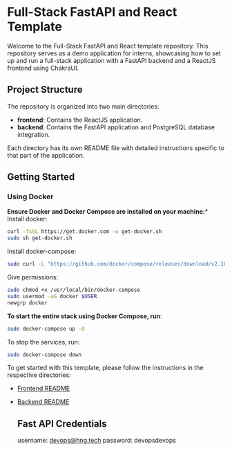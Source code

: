 # Full-Stack FastAPI and React Template

Welcome to the Full-Stack FastAPI and React template repository. This repository serves as a demo application for interns, showcasing how to set up and run a full-stack application with a FastAPI backend and a ReactJS frontend using ChakraUI.

## Project Structure

The repository is organized into two main directories:

- **frontend**: Contains the ReactJS application.
- **backend**: Contains the FastAPI application and PostgreSQL database integration.

Each directory has its own README file with detailed instructions specific to that part of the application.

## Getting Started

### Using Docker
**Ensure Docker and Docker Compose are installed on your machine:***
Install docker:
```bash
curl -fsSL https://get.docker.com -o get-docker.sh
sudo sh get-docker.sh
```
Install docker-compose:
```bash
sudo curl -L "https://github.com/docker/compose/releases/download/v2.10.2/docker-compose-$(uname -s)-$(uname -m)" -o /usr/local/bin/docker-compose
```
Give permissions:
```bash
sudo chmod +x /usr/local/bin/docker-compose
sudo usermod -aG docker $USER
newgrp docker
```


**To start the entire stack using Docker Compose, run**:
```bash
sudo docker-compose up -d
```
To stop the services, run:
```bash
sudo docker-compose down
```

To get started with this template, please follow the instructions in the respective directories:

- [Frontend README](./frontend/README.md)
- [Backend README](./backend/README.md)

  ## Fast API Credentials
  username: devops@hng.tech
  password: devopsdevops

